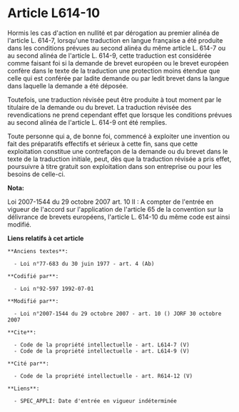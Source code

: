 # Article L614-10

Hormis les cas d'action en nullité et par dérogation au premier alinéa de l'article L. 614-7, lorsqu'une traduction en langue
française a été produite dans les conditions prévues au second alinéa du même article L. 614-7 ou au second alinéa de
l'article L. 614-9, cette traduction est considérée comme faisant foi si la demande de brevet européen ou le brevet européen
confère dans le texte de la traduction une protection moins étendue que celle qui est conférée par ladite demande ou par
ledit brevet dans la langue dans laquelle la demande a été déposée. 

Toutefois, une traduction révisée peut être produite à tout moment par le titulaire de la demande ou du brevet. La traduction
révisée des revendications ne prend cependant effet que lorsque les conditions prévues au second alinéa de l'article L. 614-9
ont été remplies. 

Toute personne qui a, de bonne foi, commencé à exploiter une invention ou fait des préparatifs effectifs et sérieux à cette
fin, sans que cette exploitation constitue une contrefaçon de la demande ou du brevet dans le texte de la traduction
initiale, peut, dès que la traduction révisée a pris effet, poursuivre à titre gratuit son exploitation dans son entreprise
ou pour les besoins de celle-ci.

**Nota:**

Loi 2007-1544 du 29 octobre 2007 art. 10 II : A compter de l'entrée en vigueur de l'accord sur l'application de l'article 65
de la convention sur la délivrance de brevets européens, l'article L. 614-10 du même code est ainsi modifié.

**Liens relatifs à cet article**

	**Anciens textes**:

	  - Loi n°77-683 du 30 juin 1977 - art. 4 (Ab)

	**Codifié par**:

	  - Loi n°92-597 1992-07-01

	**Modifié par**:

	  - Loi n°2007-1544 du 29 octobre 2007 - art. 10 () JORF 30 octobre 2007

	**Cite**:

	  - Code de la propriété intellectuelle - art. L614-7 (V)
	  - Code de la propriété intellectuelle - art. L614-9 (V)

	**Cité par**:

	  - Code de la propriété intellectuelle - art. R614-12 (V)

	**Liens**:

	  - SPEC_APPLI: Date d'entrée en vigueur indéterminée
